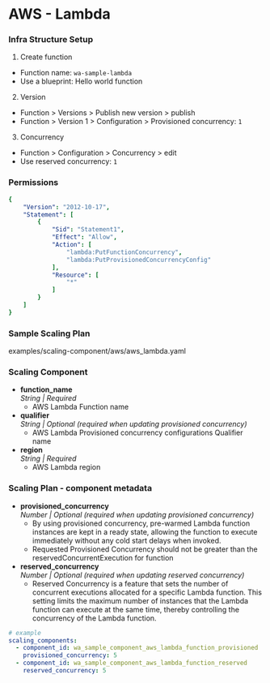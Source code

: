 # AWS - Lambda

### Infra Structure Setup
1. Create function
  - Function name: `wa-sample-lambda`
  - Use a blueprint: Hello world function
2. Version
  - Function > Versions > Publish new version > publish
  - Function > Version 1 > Configuration > Provisioned concurrency: `1`
3. Concurrency
  - Function > Configuration > Concurrency > edit
  - Use reserved concurrency: `1`


### Permissions
```yaml
{
    "Version": "2012-10-17",
    "Statement": [
        {
            "Sid": "Statement1",
            "Effect": "Allow",
            "Action": [
                "lambda:PutFunctionConcurrency",
                "lambda:PutProvisionedConcurrencyConfig"
            ],
            "Resource": [
                "*"
            ]
        }
    ]
}
```


### Sample Scaling Plan
examples/scaling-component/aws/aws_lambda.yaml


### Scaling Component
- **function_name**  
  *String | Required*
  - AWS Lambda Function name
- **qualifier**  
  *String | Optional (required when updating provisioned concurrency)*
  - AWS Lambda Provisioned concurrency configurations Qualifier name
- **region**  
  *String | Required*
  - AWS Lambda region


### Scaling Plan - component metadata
- **provisioned_concurrency**  
  *Number | Optional (required when updating provisioned concurrency)*
  - By using provisioned concurrency, pre-warmed Lambda function instances are kept in a ready state, allowing the function to execute immediately without any cold start delays when invoked.
  - Requested Provisioned Concurrency should not be greater than the reservedConcurrentExecution for function
- **reserved_concurrency**  
  *Number | Optional (required when updating reserved concurrency)*
  - Reserved Concurrency is a feature that sets the number of concurrent executions allocated for a specific Lambda function. This setting limits the maximum number of instances that the Lambda function can execute at the same time, thereby controlling the concurrency of the Lambda function.

```yaml
# example
scaling_components:
  - component_id: wa_sample_component_aws_lambda_function_provisioned
    provisioned_concurrency: 5
  - component_id: wa_sample_component_aws_lambda_function_reserved
    reserved_concurrency: 5
```

